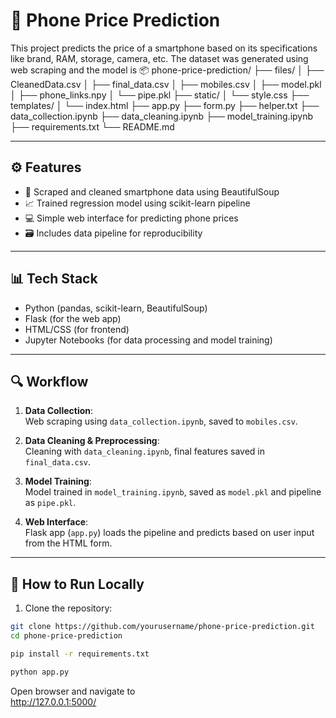 # 📱 Phone Price Prediction

This project predicts the price of a smartphone based on its specifications like brand, RAM, storage, camera, etc. The dataset was generated using web scraping and the model is
📦 phone-price-prediction/
    ├── files/
    │ ├── CleanedData.csv
    │ ├── final_data.csv
    │ ├── mobiles.csv
    │ ├── model.pkl
    │ ├── phone_links.npy
    │ └── pipe.pkl
    ├── static/
    │ └── style.css
    ├── templates/
    │ └── index.html
    ├── app.py
    ├── form.py
    ├── helper.txt
    ├── data_collection.ipynb
    ├── data_cleaning.ipynb
    ├── model_training.ipynb
    ├── requirements.txt
    └── README.md


---

## ⚙️ Features

- 🧹 Scraped and cleaned smartphone data using BeautifulSoup
- 📈 Trained regression model using scikit-learn pipeline
- 💻 Simple web interface for predicting phone prices
- 🗃️ Includes data pipeline for reproducibility

---

## 📊 Tech Stack

- Python (pandas, scikit-learn, BeautifulSoup)
- Flask (for the web app)
- HTML/CSS (for frontend)
- Jupyter Notebooks (for data processing and model training)

---

## 🔍 Workflow

1. **Data Collection**:  
   Web scraping using `data_collection.ipynb`, saved to `mobiles.csv`.

2. **Data Cleaning & Preprocessing**:  
   Cleaning with `data_cleaning.ipynb`, final features saved in `final_data.csv`.

3. **Model Training**:  
   Model trained in `model_training.ipynb`, saved as `model.pkl` and pipeline as `pipe.pkl`.

4. **Web Interface**:  
   Flask app (`app.py`) loads the pipeline and predicts based on user input from the HTML form.

---

## 🚀 How to Run Locally

1. Clone the repository:
```bash
git clone https://github.com/yourusername/phone-price-prediction.git
cd phone-price-prediction

pip install -r requirements.txt

python app.py
```
Open browser and navigate to <br>
http://127.0.0.1:5000/

